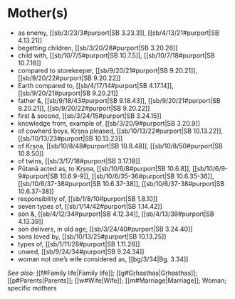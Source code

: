 # Mother(s)

* as enemy, [[sb/3/23/3#purport|SB 3.23.3]], [[sb/4/13/21#purport|SB 4.13.21]]
* begetting children, [[sb/3/20/28#purport|SB 3.20.28]]
* child with, [[sb/10/7/5#purport|SB 10.7.5]], [[sb/10/7/18#purport|SB 10.7.18]]
* compared to storekeeper, [[sb/9/20/21#purport|SB 9.20.21]], [[sb/9/20/22#purport|SB 9.20.22]]
* Earth compared to, [[sb/4/17/14#purport|SB 4.17.14]], [[sb/9/20/21#purport|SB 9.20.21]]
* father &, [[sb/9/18/43#purport|SB 9.18.43]], [[sb/9/20/21#purport|SB 9.20.21]], [[sb/9/20/22#purport|SB 9.20.22]]
* first & second, [[sb/3/24/15#purport|SB 3.24.15]]
* knowledge from, example of, [[sb/3/20/9#purport|SB 3.20.9]]
* of cowherd boys, Kṛṣṇa pleased, [[sb/10/13/22#purport|SB 10.13.22]], [[sb/10/13/23#purport|SB 10.13.23]]
* of Kṛṣṇa, [[sb/10/8/48#purport|SB 10.8.48]], [[sb/10/8/50#purport|SB 10.8.50]]
* of twins, [[sb/3/17/18#purport|SB 3.17.18]]
* Pūtanā acted as, to Kṛṣṇa, [[sb/10/6/8#purport|SB 10.6.8]], [[sb/10/6/9-9#purport|SB 10.6.9-9]], [[sb/10/6/35-36#purport|SB 10.6.35-36]], [[sb/10/6/37-38#purport|SB 10.6.37-38]], [[sb/10/6/37-38#purport|SB 10.6.37-38]]
* responsibility of, [[sb/1/8/10#purport|SB 1.8.10]]
* seven types of, [[sb/1/14/42#purport|SB 1.14.42]]
* son &, [[sb/4/12/34#purport|SB 4.12.34]], [[sb/4/13/39#purport|SB 4.13.39]]
* son delivers, in old age, [[sb/3/24/40#purport|SB 3.24.40]]
* sons loved by, [[sb/10/13/25#purport|SB 10.13.25]]
* types of, [[sb/1/11/28#purport|SB 1.11.28]]
* unwed, [[sb/9/24/34#purport|SB 9.24.34]]
* woman not one’s wife considered as, [[bg/3/34|Bg. 3.34]]

*See also:* [[f#Family life|Family life]]; [[g#Gṛhasthas|Gṛhasthas]]; [[p#Parents|Parents]]; [[w#Wife|Wife]]; [[m#Marriage|Marriage]]; Woman; specific mothers
